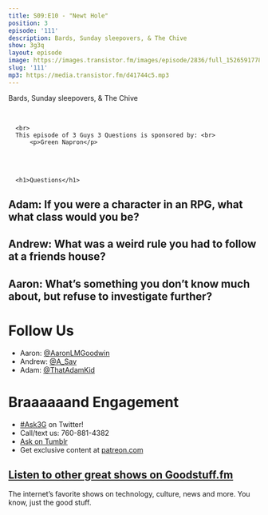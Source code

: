 ```yaml
---
title: S09:E10 - "Newt Hole"
position: 3
episode: '111'
description: Bards, Sunday sleepovers, & The Chive
show: 3g3q
layout: episode
image: https://images.transistor.fm/images/episode/2836/full_1526591778-artwork.jpg
slug: '111'
mp3: https://media.transistor.fm/d41744c5.mp3
---
```


<p>Bards, Sunday sleepovers, &amp; The Chive</p>
<br>
      
      <br>
      This episode of 3 Guys 3 Questions is sponsored by: <br>
          <p>Green Napron</p>
<br><br>
      
      <h1>Questions</h1>

<h2>Adam: If you were a character in an RPG, what what class would you be?</h2>

<h2>Andrew: What was a weird rule you had to follow at a friends house?</h2>

<h2>Aaron: What’s something you don’t know much about, but refuse to investigate further?</h2>



<h1>Follow Us</h1>
<ul>
  <li>Aaron: <a href="http://twitter.com/aaronlmgoodwin">@AaronLMGoodwin</a>
</li>
  <li>Andrew: <a href="http://twitter.com/a_sav">@A_Sav</a>
</li>
  <li>Adam: <a href="http://twitter.com/thatadamkid">@ThatAdamKid</a>
</li>
</ul>

<h1>Braaaaaand Engagement</h1>
<ul>
  <li>
<a href="http://twitter.com/intent/tweet?text=%7B#Ask3G%20%7D">#Ask3G</a> on Twitter!</li>
  <li>Call/text us: 760-881-4382</li>
  <li><a href="http://3g3q.co/ask">Ask on Tumblr</a></li>
  <li>Get exclusive content at <a href="http://www.patreon.com/3g3q">patreon.com</a>
</li>
</ul>



<h2><a href="http://goodstuff.fm/">Listen to other great shows on Goodstuff.fm</a></h2>
<p>The internet’s favorite shows on technology, culture, news and more. You know, just the good stuff.</p>